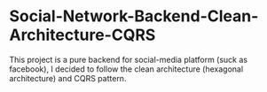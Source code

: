 # Social-Network-Backend-Clean-Architecture-CQRS
This project is a pure backend for social-media platform (suck as facebook), I decided to follow the clean architecture (hexagonal architecture) and CQRS pattern.
